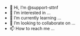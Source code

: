 - 👋 Hi, I’m @support-sttnf
- 👀 I’m interested in ...
- 🌱 I’m currently learning ...
- 💞️ I’m looking to collaborate on ...
- 📫 How to reach me ...

<!---
support-sttnf/support-sttnf is a ✨ special ✨ repository because its `README.md` (this file) appears on your GitHub profile.
You can click the Preview link to take a look at your changes.
--->
